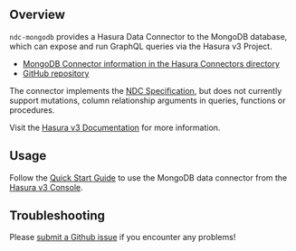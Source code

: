 ## Overview

`ndc-mongodb` provides a Hasura Data Connector to the MongoDB database,
which can expose and run GraphQL queries via the Hasura v3 Project.

- [MongoDB Connector information in the Hasura Connectors directory](https://hasura.io/connectors/mongodb)
- [GitHub repository](https://github.com/hasura/ndc-mongodb)

The connector implements the [NDC Specification](https://hasura.github.io/ndc-spec/overview.html),
but does not currently support mutations, column relationship arguments in queries, functions or procedures.

Visit the
[Hasura v3 Documentation](https://hasura.io/docs/3.0/native-data-connectors/mongodb)
for more information.

## Usage

Follow the [Quick Start Guide](https://hasura.io/docs/3.0/quickstart/)
to use the MongoDB data connector from the [Hasura v3 Console](https://console.hasura.io).

## Troubleshooting

Please [submit a Github issue](https://github.com/hasura/graphql-engine/issues/new)
if you encounter any problems!
